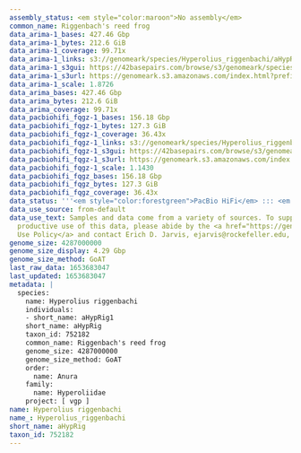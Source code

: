 ```yaml
---
assembly_status: <em style="color:maroon">No assembly</em>
common_name: Riggenbach's reed frog
data_arima-1_bases: 427.46 Gbp
data_arima-1_bytes: 212.6 GiB
data_arima-1_coverage: 99.71x
data_arima-1_links: s3://genomeark/species/Hyperolius_riggenbachi/aHypRig1/genomic_data/arima/<br>
data_arima-1_s3gui: https://42basepairs.com/browse/s3/genomeark/species/Hyperolius_riggenbachi/aHypRig1/genomic_data/arima/
data_arima-1_s3url: https://genomeark.s3.amazonaws.com/index.html?prefix=species/Hyperolius_riggenbachi/aHypRig1/genomic_data/arima/
data_arima-1_scale: 1.8726
data_arima_bases: 427.46 Gbp
data_arima_bytes: 212.6 GiB
data_arima_coverage: 99.71x
data_pacbiohifi_fqgz-1_bases: 156.18 Gbp
data_pacbiohifi_fqgz-1_bytes: 127.3 GiB
data_pacbiohifi_fqgz-1_coverage: 36.43x
data_pacbiohifi_fqgz-1_links: s3://genomeark/species/Hyperolius_riggenbachi/aHypRig1/genomic_data/pacbio_hifi/<br>
data_pacbiohifi_fqgz-1_s3gui: https://42basepairs.com/browse/s3/genomeark/species/Hyperolius_riggenbachi/aHypRig1/genomic_data/pacbio_hifi/
data_pacbiohifi_fqgz-1_s3url: https://genomeark.s3.amazonaws.com/index.html?prefix=species/Hyperolius_riggenbachi/aHypRig1/genomic_data/pacbio_hifi/
data_pacbiohifi_fqgz-1_scale: 1.1430
data_pacbiohifi_fqgz_bases: 156.18 Gbp
data_pacbiohifi_fqgz_bytes: 127.3 GiB
data_pacbiohifi_fqgz_coverage: 36.43x
data_status: '''<em style="color:forestgreen">PacBio HiFi</em> ::: <em style="color:forestgreen">Arima</em>'''
data_use_source: from-default
data_use_text: Samples and data come from a variety of sources. To support fair and
  productive use of this data, please abide by the <a href="https://genome10k.soe.ucsc.edu/data-use-policies/">Data
  Use Policy</a> and contact Erich D. Jarvis, ejarvis@rockefeller.edu, with any questions.
genome_size: 4287000000
genome_size_display: 4.29 Gbp
genome_size_method: GoAT
last_raw_data: 1653683047
last_updated: 1653683047
metadata: |
  species:
    name: Hyperolius riggenbachi
    individuals:
    - short_name: aHypRig1
    short_name: aHypRig
    taxon_id: 752182
    common_name: Riggenbach's reed frog
    genome_size: 4287000000
    genome_size_method: GoAT
    order:
      name: Anura
    family:
      name: Hyperoliidae
    project: [ vgp ]
name: Hyperolius riggenbachi
name_: Hyperolius_riggenbachi
short_name: aHypRig
taxon_id: 752182
---
```

